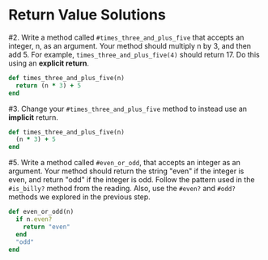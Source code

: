 # Return Value Solutions


\#2. Write a method called `#times_three_and_plus_five` that accepts an integer, n, as an argument. Your method should multiply n by 3, and then add 5. For example, `times_three_and_plus_five(4)` should return 17. Do this using an **explicit return**.

  ```ruby
  def times_three_and_plus_five(n)
    return (n * 3) + 5
  end
  ```

\#3. Change your `#times_three_and_plus_five` method to instead use an **implicit** return.

  ```ruby
  def times_three_and_plus_five(n)
    (n * 3) + 5
  end
  ```

\#5. Write a method called `#even_or_odd`, that accepts an integer as an argument. Your method should return the string "even" if the integer is even, and return "odd" if the integer is odd. Follow the pattern used in the `#is_billy?` method from the reading. Also, use the `#even?` and `#odd?` methods we explored in the previous step.

  ```ruby
  def even_or_odd(n)
    if n.even?
      return "even"
    end
    "odd"
  end
  ```
